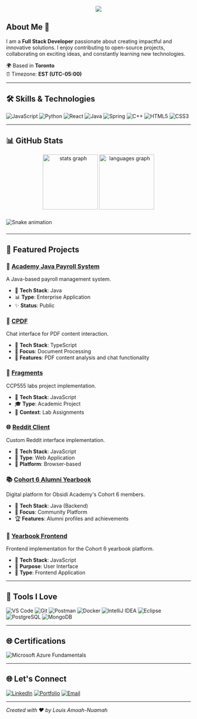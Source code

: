 
<p align="center"><img src="https://git-profile-readme-banner.vercel.app/api/python?username=louisan42&txt=FullStack%20Engineer"></p>

## About Me 🚀
I am a **Full Stack Developer** passionate about creating impactful and innovative solutions. I enjoy contributing to open-source projects, collaborating on exciting ideas, and constantly learning new technologies.

🌍 Based in **Toronto**  
⏰ Timezone: **EST (UTC-05:00)**  

---

## 🛠️ Skills & Technologies

![JavaScript](https://img.shields.io/badge/JavaScript-F7DF1E?style=for-the-badge&logo=javascript&logoColor=black)
![Python](https://img.shields.io/badge/Python-3776AB?style=for-the-badge&logo=python&logoColor=white)
![React](https://img.shields.io/badge/React-61DAFB?style=for-the-badge&logo=react&logoColor=black)
![Java](https://img.shields.io/badge/Java-007396?style=for-the-badge&logo=java&logoColor=white)
![Spring](https://img.shields.io/badge/Spring-6DB33F?style=for-the-badge&logo=spring&logoColor=white)
![C++](https://img.shields.io/badge/C++-00599C?style=for-the-badge&logo=cplusplus&logoColor=white)
![HTML5](https://img.shields.io/badge/HTML5-E34F26?style=for-the-badge&logo=html5&logoColor=white)
![CSS3](https://img.shields.io/badge/CSS3-1572B6?style=for-the-badge&logo=css3&logoColor=white)

---

## 📊 GitHub Stats

<div align="center">
  <img src="https://github-readme-stats.vercel.app/api?username=louisan42&hide_title=false&hide_rank=false&show_icons=true&include_all_commits=true&count_private=true&disable_animations=false&theme=dracula&locale=en&hide_border=false&order=1" height="150" alt="stats graph"  />
  <img src="https://github-readme-stats.vercel.app/api/top-langs?username=louisan42&locale=en&hide_title=false&layout=compact&card_width=320&langs_count=5&theme=dracula&hide_border=false&order=2" height="150" alt="languages graph"  />
</div>

###

<img src="https://raw.githubusercontent.com/louisan42/louisan42/output/snake.svg" alt="Snake animation" />

###

---

## 🚀 Featured Projects

### 💼 [Academy Java Payroll System](https://github.com/louisan42/academy-java-payroll_system)
A Java-based payroll management system.

- 🔧 **Tech Stack**: Java
- 📊 **Type**: Enterprise Application
- ✨ **Status**: Public

### 💬 [CPDF](https://github.com/louisan42/CPDF)
Chat interface for PDF content interaction.

- 🔧 **Tech Stack**: TypeScript
- 🎯 **Focus**: Document Processing
- 🤖 **Features**: PDF content analysis and chat functionality

### 🧩 [Fragments](https://github.com/louisan42/fragments)
CCP555 labs project implementation.

- 🔧 **Tech Stack**: JavaScript
- 🎓 **Type**: Academic Project
- 🔬 **Context**: Lab Assignments

### 🌐 [Reddit Client](https://github.com/louisan42/reddit-client)
Custom Reddit interface implementation.

- 🔧 **Tech Stack**: JavaScript
- 📱 **Type**: Web Application
- 🔄 **Platform**: Browser-based

### 📚 [Cohort 6 Alumni Yearbook](https://github.com/louisan42/Cohort-6-Alumni/yearbook)
Digital platform for Obsidi Academy's Cohort 6 members.

- 🔧 **Tech Stack**: Java (Backend)
- 👥 **Focus**: Community Platform
- 🏆 **Features**: Alumni profiles and achievements

### 🎨 [Yearbook Frontend](https://github.com/louisan42/Cohort-6-Alumni/yearbook-frontend)
Frontend implementation for the Cohort 6 yearbook platform.

- 🔧 **Tech Stack**: JavaScript
- 🎯 **Purpose**: User Interface
- 🔄 **Type**: Frontend Application

---

## 🔧 Tools I Love

![VS Code](https://img.shields.io/badge/VS%20Code-007ACC?style=for-the-badge&logo=visual-studio-code&logoColor=white)
![Git](https://img.shields.io/badge/Git-F05032?style=for-the-badge&logo=git&logoColor=white)
![Postman](https://img.shields.io/badge/Postman-FF6C37?style=for-the-badge&logo=postman&logoColor=white)
![Docker](https://img.shields.io/badge/Docker-2496ED?style=for-the-badge&logo=docker&logoColor=white)
![IntelliJ IDEA](https://img.shields.io/badge/IntelliJ%20IDEA-000000?style=for-the-badge&logo=intellij-idea&logoColor=white)
![Eclipse](https://img.shields.io/badge/Eclipse-2C2255?style=for-the-badge&logo=eclipse&logoColor=white)
![PostgreSQL](https://img.shields.io/badge/PostgreSQL-336791?style=for-the-badge&logo=postgresql&logoColor=white)
![MongoDB](https://img.shields.io/badge/MongoDB-47A248?style=for-the-badge&logo=mongodb&logoColor=white)

---

## 🌐 Certifications

 ![Microsoft Azure Fundamentals](https://img.shields.io/badge/Microsoft%20Azure%20Fundamentals-0089D6?style=for-the-badge&logo=microsoft-azure&logoColor=white)

---

## 🌐 Let's Connect

[![LinkedIn](https://img.shields.io/badge/LinkedIn-0A66C2?style=for-the-badge&logo=linkedin&logoColor=white)](https://www.linkedin.com/in/louisan42)
[![Portfolio](https://img.shields.io/badge/Portfolio-000?style=for-the-badge&logo=vercel&logoColor=white)](https://louis-amoah.vercel.app/)
[![Email](https://img.shields.io/badge/Email-D14836?style=for-the-badge&logo=gmail&logoColor=white)](mailto:your.email@example.com)

---

*Created with ❤️ by Louis Amoah-Nuamah*
